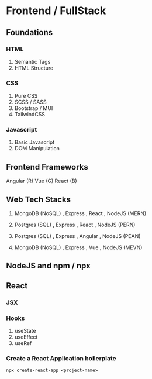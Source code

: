 # Frontend / FullStack

## Foundations

### HTML
1. Semantic Tags
2. HTML Structure

### CSS
1. Pure CSS
2. SCSS / SASS
3. Bootstrap / MUI
4. TailwindCSS

### Javascript
1. Basic Javascript
2. DOM Manipulation

## Frontend Frameworks
Angular (R)
Vue (G)
React (B)

## Web Tech Stacks
1. MongoDB (NoSQL)
   , Express
   , React
   , NodeJS (MERN)

2. Postgres (SQL)
   , Express
   , React
   , NodeJS  (PERN)
   
3. Postgres (SQL)
   , Express
   , Angular
   , NodeJS (PEAN)
   
4. MongoDB (NoSQL)
   , Express
   , Vue
   , NodeJS (MEVN)
   
## NodeJS and npm / npx

## React

### JSX
### Hooks
 1. useState
 2. useEffect
 3. useRef

### Create a React Application boilerplate

` npx create-react-app <project-name> `
